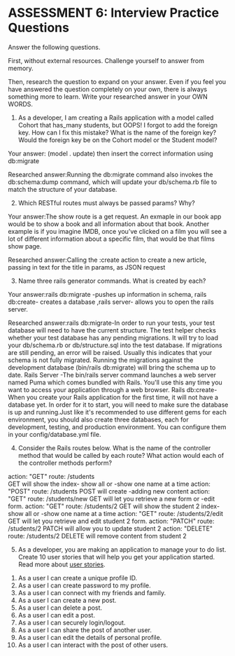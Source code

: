 # ASSESSMENT 6: Interview Practice Questions

Answer the following questions.

First, without external resources. Challenge yourself to answer from memory.

Then, research the question to expand on your answer. Even if you feel you have answered the question completely on your own, there is always something more to learn. Write your researched answer in your OWN WORDS.

1. As a developer, I am creating a Rails application with a model called Cohort that has_many students, but OOPS! I forgot to add the foreign key. How can I fix this mistake? What is the name of the foreign key? Would the foreign key be on the Cohort model or the Student model?

Your answer: (model . update) then insert the correct information using db:migrate

Researched answer:Running the db:migrate command also invokes the db:schema:dump command, which will update your db/schema.rb file to match the structure of your database.

2. Which RESTful routes must always be passed params? Why?

Your answer:The show route is a get request. An exmaple in our book app would be to show a book and all information about that book. Another example is if you imagine IMDB, once you’ve clicked on a film you will see a lot of different information about a specific film, that would be that films show page.

Researched answer:Calling the :create action to create a new article, passing in text for the title in params, as JSON request

3. Name three rails generator commands. What is created by each?

Your answer:rails db:migrate -pushes up information in schema, rails db:create- creates a database ,rails server- allows you to open the rails server.

Researched answer:rails db:migrate-In order to run your tests, your test database will need to have the current structure. The test helper checks whether your test database has any pending migrations. It will try to load your db/schema.rb or db/structure.sql into the test database. If migrations are still pending, an error will be raised. Usually this indicates that your schema is not fully migrated. Running the migrations against the development database (bin/rails db:migrate) will bring the schema up to date. Rails Server -The bin/rails server command launches a web server named Puma which comes bundled with Rails. You'll use this any time you want to access your application through a web browser. Rails db:create- When you create your Rails application for the first time, it will not have a database yet. In order for it to start, you will need to make sure the database is up and running.Just like it's recommended to use different gems for each environment, you should also create three databases, each for development, testing, and production environment. You can configure them in your config/database.yml file.

4. Consider the Rails routes below. What is the name of the controller method that would be called by each route? What action would each of the controller methods perform?

action: "GET" route: /students  
GET will show the index- show all or -show one name at a time
action: "POST" route: /students
POST will create -adding new content
action: "GET" route: /students/new
GET will let you retrieve a new form or -edit form.
action: "GET" route: /students/2
GET will show the student 2 index- show all or -show one name at a time
action: "GET" route: /students/2/edit
GET will let you retrieve and edit student 2 form.
action: "PATCH" route: /students/2
PATCH will allow you to update student 2
action: "DELETE" route: /students/2
DELETE will remove content from student 2

5. As a developer, you are making an application to manage your to do list. Create 10 user stories that will help you get your application started. Read more about [user stories](https://www.atlassian.com/agile/project-management/user-stories).

1)  As a user I can create a unique profile ID.
2)  As a user I can create password to my profile.
3)  As a user I can connect with my friends and family.
4)  As a user I can create a new post.
5)  As a user I can delete a post.
6)  As a user I can edit a post.
7)  As a user I can securely login/logout.
8)  As a user I can share the post of another user.
9)  As a user I can edit the details of personal profile.
10) As a user I can interact with the post of other users.
